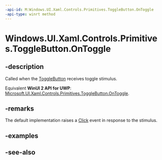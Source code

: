 ```yaml
---
-api-id: M:Windows.UI.Xaml.Controls.Primitives.ToggleButton.OnToggle
-api-type: winrt method
---
```


<!-- Method syntax
virtual protected void OnToggle()
-->

# Windows.UI.Xaml.Controls.Primitives.ToggleButton.OnToggle

## -description
Called when the [ToggleButton](togglebutton.md) receives toggle stimulus.

Equivalent **WinUI 2 API for UWP**: [Microsoft.UI.Xaml.Controls.Primitives.ToggleButton.OnToggle](/windows/winui/api/microsoft.ui.xaml.controls.primitives.togglebutton.ontoggle).

## -remarks
The default implementation raises a [Click](buttonbase_click.md) event in response to the stimulus.

## -examples

## -see-also
